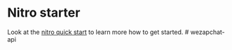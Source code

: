 # Nitro starter

Look at the [nitro quick start](https://nitro.unjs.io/guide#quick-start) to learn more how to get started.
#   w e z a p c h a t - a p i  
 